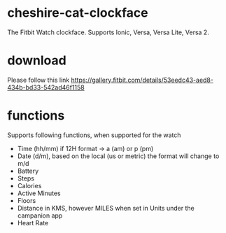 # cheshire-cat-clockface

The Fitbit Watch clockface. Supports Ionic, Versa, Versa Lite, Versa 2.

# download

Please follow this link https://gallery.fitbit.com/details/53eedc43-aed8-434b-bd33-542ad46f1158

# functions

Supports following functions, when supported for the watch

- Time (hh/mm) if 12H format -> a (am) or p (pm)
- Date (d/m), based on the local (us or metric) the format will change to m/d
- Battery
- Steps
- Calories
- Active Minutes
- Floors
- Distance in KMS, however MILES when set in Units under the campanion app
- Heart Rate
